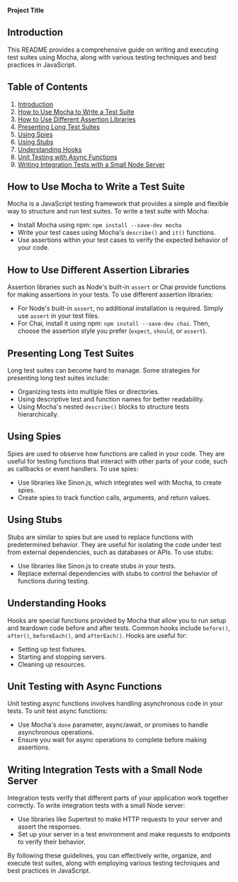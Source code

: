 **Project Title**

## Introduction

This README provides a comprehensive guide on writing and executing test suites using Mocha, along with various testing techniques and best practices in JavaScript.

## Table of Contents

1. [Introduction](#introduction)
2. [How to Use Mocha to Write a Test Suite](#how-to-use-mocha-to-write-a-test-suite)
3. [How to Use Different Assertion Libraries](#how-to-use-different-assertion-libraries)
4. [Presenting Long Test Suites](#presenting-long-test-suites)
5. [Using Spies](#using-spies)
6. [Using Stubs](#using-stubs)
7. [Understanding Hooks](#understanding-hooks)
8. [Unit Testing with Async Functions](#unit-testing-with-async-functions)
9. [Writing Integration Tests with a Small Node Server](#writing-integration-tests-with-a-small-node-server)

## How to Use Mocha to Write a Test Suite

Mocha is a JavaScript testing framework that provides a simple and flexible way to structure and run test suites. To write a test suite with Mocha:

- Install Mocha using npm: `npm install --save-dev mocha`
- Write your test cases using Mocha's `describe()` and `it()` functions.
- Use assertions within your test cases to verify the expected behavior of your code.

## How to Use Different Assertion Libraries

Assertion libraries such as Node's built-in `assert` or Chai provide functions for making assertions in your tests. To use different assertion libraries:

- For Node's built-in `assert`, no additional installation is required. Simply use `assert` in your test files.
- For Chai, install it using npm: `npm install --save-dev chai`. Then, choose the assertion style you prefer (`expect`, `should`, or `assert`).

## Presenting Long Test Suites

Long test suites can become hard to manage. Some strategies for presenting long test suites include:

- Organizing tests into multiple files or directories.
- Using descriptive test and function names for better readability.
- Using Mocha's nested `describe()` blocks to structure tests hierarchically.

## Using Spies

Spies are used to observe how functions are called in your code. They are useful for testing functions that interact with other parts of your code, such as callbacks or event handlers. To use spies:

- Use libraries like Sinon.js, which integrates well with Mocha, to create spies.
- Create spies to track function calls, arguments, and return values.

## Using Stubs

Stubs are similar to spies but are used to replace functions with predetermined behavior. They are useful for isolating the code under test from external dependencies, such as databases or APIs. To use stubs:

- Use libraries like Sinon.js to create stubs in your tests.
- Replace external dependencies with stubs to control the behavior of functions during testing.

## Understanding Hooks

Hooks are special functions provided by Mocha that allow you to run setup and teardown code before and after tests. Common hooks include `before()`, `after()`, `beforeEach()`, and `afterEach()`. Hooks are useful for:

- Setting up test fixtures.
- Starting and stopping servers.
- Cleaning up resources.

## Unit Testing with Async Functions

Unit testing async functions involves handling asynchronous code in your tests. To unit test async functions:

- Use Mocha's `done` parameter, async/await, or promises to handle asynchronous operations.
- Ensure you wait for async operations to complete before making assertions.

## Writing Integration Tests with a Small Node Server

Integration tests verify that different parts of your application work together correctly. To write integration tests with a small Node server:

- Use libraries like Supertest to make HTTP requests to your server and assert the responses.
- Set up your server in a test environment and make requests to endpoints to verify their behavior.

By following these guidelines, you can effectively write, organize, and execute test suites, along with employing various testing techniques and best practices in JavaScript.
